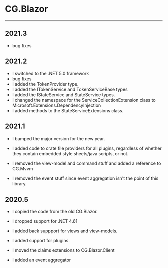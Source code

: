 # CG.Blazor
---

## 2021.3

* bug fixes

## 2021.2

* I switched to the .NET 5.0 framework
* bug fixes
* I added the TokenProvider type.
* I added the ITokenService and TokenServiceBase types
* I added the IStateService and StateService types.
* I changed the namespace for the ServiceCollectionExtension class to Microsoft.Extensions.DependencyInjection
* I added methods to the StateServiceExtensions class.

## 2021.1

* I bumped the major version for the new year.

* I added code to crate file providers for all plugins, regardless of whether they contain embedded style sheets/java scripts, or not.

* I removed the view-model and command stuff and added a reference to CG.Mvvm

* I removed the event stuff since event aggregation isn't the point of this library.

## 2020.5

* I copied the code from the old CG.Blazor.

* I dropped support for .NET 4.61

* I added back suppport for views and view-models.

* I added support for plugins.

* I moved the claims extensions to CG.Blazor.Client

* I added an event aggregator

